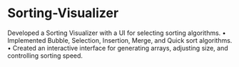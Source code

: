 # Sorting-Visualizer

Developed a Sorting Visualizer with a UI for selecting sorting algorithms.
• Implemented Bubble, Selection, Insertion, Merge, and Quick sort algorithms.
• Created an interactive interface for generating arrays, adjusting size, and controlling sorting speed.
